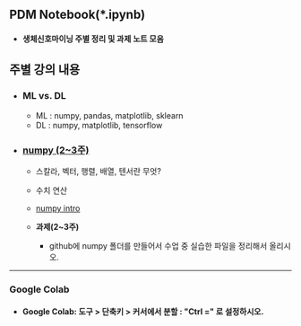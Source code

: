 ## PDM Notebook(*.ipynb)  
- #### 생체신호마이닝 주별 정리 및 과제 노트 모음  

## 주별 강의 내용
* ### ML vs. DL
  - ML : numpy, pandas, matplotlib, sklearn
  - DL : numpy, matplotlib, tensorflow
  
* ### [numpy (2~3주)](https://github.com/Redwoods/Py/tree/master/pdm2020/my-note/numpy)  
  - 스칼라, 벡터, 행렬, 배열, 텐서란 무엇?
  - 수치 연산
  - [numpy intro](https://towardsdatascience.com/diving-into-numpy-b92abfd7a00f)  
  
  - **과제(2~3주)**  
    * github에 numpy 폴더를 만들어서 수업 중 실습한 파일을 정리해서 올리시오.
  
---
### Google Colab
- #### Google Colab: 도구 > 단축키 > 커서에서 분할 : "Ctrl =" 로 설정하시오.
